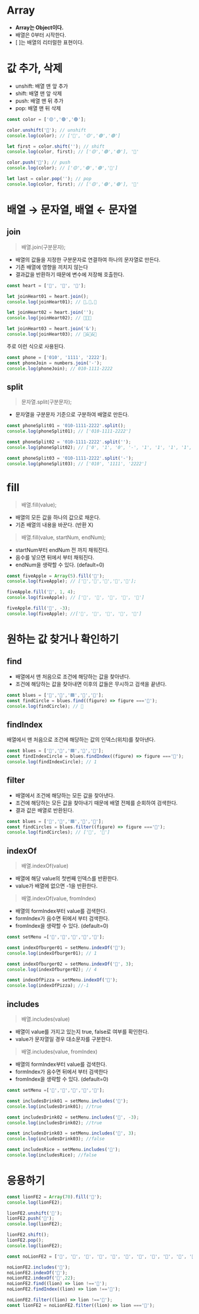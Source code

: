 # Array
- **Array는 Object이다.**
- 배열은 0부터 시작한다.
- [ ]는 배열의 리터럴한 표현이다.

# 값 추가, 삭제
- unshift: 배열 맨 앞 추가
- shift: 배열 맨 앞 삭제
- push: 배열 맨 뒤 추가
- pop: 배열 맨 뒤 삭제

```js
const color = ['🟡','🟣','🟢'];

color.unshift('🔴'); // unshift
console.log(color); // ['🔴', '🟡','🟣','🟢']

let first = color.shift(''); // shift
console.log(color, first); // ['🟡','🟣','🟢'], '🔴'

color.push('🔵'); // push
console.log(color); // ['🟡','🟣','🟢','🔵']

let last = color.pop(''); // pop
console.log(color, first); // ['🟡','🟣','🟢'], '🔵'
```


# 배열 → 문자열, 배열 ← 문자열

## join
> 배열.join(구분문자);
- 배열의 값들을 지정한 구분문자로 연결하여 하나의 문자열로 만든다. 
- 기존 배열에 영향을 끼치지 않는다
- 결과값을 반환하기 때문에 변수에 저장해 호출한다.

```js
const heart = ['💛', '💚', '💙'];

let joinHeart01 = heart.join();
console.log(joinHeart01); // 💛,💚,💙

let joinHeart02 = heart.join('');
console.log(joinHeart02); // 💛💚💙

let joinHeart03 = heart.join('&');
console.log(joinHeart03); // 💛&💚&💙
```

주로 이런 식으로 사용된다.

```js
const phone = ['010', '1111', '2222'];
const phoneJoin = numbers.join('-');
console.log(phoneJoin); // 010-1111-2222
```

## split
> 문자열.split(구분문자);
- 문자열을 구분문자 기준으로 구분하여 배열로 만든다.

```js
const phoneSplit01 = '010-1111-2222'.split();
console.log(phoneSplit01); // ['010-1111-2222']

const phoneSplit02 = '010-1111-2222'.split('');
console.log(phoneSplit02); // ['0', '1', '0', '-', '1', '1', '1', '1', '-', '2', '2', '2', '2']

const phoneSplit03 = '010-1111-2222'.split('-');
console.log(phoneSplit03); // ['010', '1111', '2222']
```


# fill
>배열.fill(value); 
- 배열의 모든 값을 하나의 값으로 채운다.
- 기존 배열의 내용을 바꾼다. (반환 X)

> 배열.fill(value, startNum, endNum); 
- startNum부터 endNum 전 까지 채워진다.
- 음수를 넣으면 뒤에서 부터 채워진다.
- endNum을 생략할 수 있다. (default=0)

```js
const fiveApple = Array(5).fill('🍎');
console.log(fiveApple); // ['🍎','🍎','🍎','🍎','🍎'];

fiveApple.fill('🍋', 1, 4);
console.log(fiveApple); // ['🍎', '🍋', '🍋', '🍋', '🍎']

fiveApple.fill('🍇', -3);
console.log(fiveApple); //['🍎', '🍋', '🍇', '🍇', '🍇']
```

# 원하는 값 찾거나 확인하기

## find
- 배열에서 맨 처음으로 조건에 해당하는 값을 찾아낸다.
- 조건에 해당하는 값을 찾아내면 이후의 값들은 무시하고 검색을 끝낸다.

```js
const blues = ['💙','🔵','🟦','🔷','🔵'];
const findCircle = blues.find((figure) => figure ==='🔵');
console.log(findCircle); // 🔵
```

## findIndex 
배열에서 맨 처음으로 조건에 해당하는 값의 인덱스(위치)를 찾아낸다.
```js
const blues = ['💙','🔵','🟦','🔷','🔵'];
const findIndexCircle = blues.findIndex((figure) => figure ==='🔵');
console.log(findIndexCircle); // 1
```

## filter
- 배열에서 조건에 해당하는 모든 값을 찾아낸다.
- 조건에 해당하는 모든 값을 찾아내기 때문에 배열 전체를 순회하여 검색한다.
- 결과 값은 배열로 반환된다.

```js
const blues = ['💙','🔵','🟦','🔷','🔵'];
const findCircles = blues.filter((figure) => figure ==='🔵');
console.log(findCircles); // ['🔵', '🔵']
```

## indexOf
> 배열.indexOf(value)
- 배열에 해당 value의 첫번째 인덱스를 반환한다.
- value가 배열에 없으면 -1을 반환한다.

> 배열.indexOf(value, fromIndex)
- 배열의 formIndex부터 value를 검색한다. 
- formIndex가 음수면 뒤에서 부터 검색한다.
- fromIndex을 생략할 수 있다. (default=0)

```js
const setMenu =['🍟','🍔','🥤','🍗','🍔'];

const indexOfburger01 = setMenu.indexOf('🍔');
console.log(indexOfburger01); // 1

const indexOfburger02 = setMenu.indexOf('🍔', 3);
console.log(indexOfburger02); // 4

const indexOfPizza = setMenu.indexOf('🍕');
console.log(indexOfPizza); //-1
```

## includes
> 배열.includes(value)
- 배열이 value를 가지고 있는지 true, false로 여부를 확인한다.
- value가 문자열일 경우 대소문자를 구분한다.

> 배열.includes(value, fromIndex)
- 배열의 formIndex부터 value를 검색한다. 
- formIndex가 음수면 뒤에서 부터 검색한다
- fromIndex을 생략할 수 있다. (default=0)

```js
const setMenu =['🍟','🍔','🥤','🍗','🍔'];

const includesDrink01 = setMenu.includes('🥤');
console.log(includesDrink01); //true

const includesDrink02 = setMenu.includes('🥤', -3);
console.log(includesDrink02); //true

const includesDrink03 = setMenu.includes('🥤', 3);
console.log(includesDrink03); //false

const includesRice = setMenu.includes('🍙');
console.log(includesRice); //false
```

# 응용하기

```js
const lionFE2 = Array(70).fill('🦁');
console.log(lionFE2);

lionFE2.unshift('🦄');
lionFE2.push('🦄');
console.log(lionFE2);

lionFE2.shift();
lionFE2.pop();
console.log(lionFE2);

```
```js
const noLionFE2 = ['🦁', '🦁', '🦁', '🦁', '🦁', '🦁', '🦁', '🦁', '🦁', '🦁', '🦁', '🦁', '🦁', '🦁', '🦁', '🦁', '🦁', '🦁', '🦁', '🦁', '🦁', '🦄', '🦁', '🦁', '🦁', '🦁', '🦁', '🦁', '🦁', '🦁', '🦁', '🦁', '🦁', '🦁', '🦁', '🦁', '🦁', '🦁', '🦁', '🦁', '🦁', '🦁', '🦁', '🦁', '🦄', '🦁', '🦁', '🦁', '🦁', '🦁', '🦁', '🦁', '🦁', '🦁', '🦁', '🦁', '🦁', '🦁', '🦁', '🦁', '🦁', '🦁', '🦁', '🦁', '🦁', '🦁', '🦁', '🦁', '🦁', '🦁', '🦁', '🦁'];

noLionFE2.includes('🦄');
noLionFE2.indexOf('🦄');
noLionFE2.indexOf('🦄',22);
noLionFE2.find((lion) => lion !=='🦁');
noLionFE2.findIndex((lion) => lion !=='🦁');

noLionFE2.filter((lion) => lion !=='🦁');
const lionFE2 = noLionFE2.filter((lion) => lion ==='🦁');
```